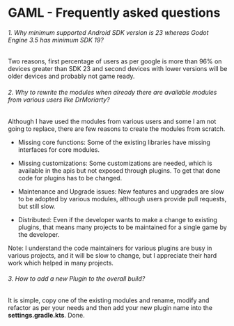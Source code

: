 # GAML - Frequently asked questions


###### 1. Why minimum supported Android SDK version is 23 whereas Godot Engine 3.5 has minimum SDK 19?

Two reasons, first percentage of users as per google is more than 96% on devices greater than SDK 23 and second devices with lower versions will be older devices and probably not game ready.


###### 2. Why to rewrite the modules when already there are available modules from various users like DrMoriarty?

Although I have used the modules from various users and some I am not going to replace, there are few reasons to create the modules from scratch.

- Missing core functions: Some of the existing libraries have missing interfaces for core modules.

- Missing customizations: Some customizations are needed, which is available in the apis but not exposed through plugins. To get that done code for plugins has to be changed. 
  
- Maintenance and Upgrade issues: New features and upgrades are slow to be adopted by various modules, although users provide pull requests, but still slow.

- Distributed: Even if the developer wants to make a change to existing plugins, that means many projects to be maintained for a single game by the developer.   

Note: I understand the code maintainers for various plugins are busy in various projects, and it will be slow to change, but I appreciate their hard work which helped in many projects.

###### 3. How to add a new Plugin to the overall build?

It is simple, copy one of the existing modules and rename, modify and refactor as per your needs and then add your new plugin name into the **settings.gradle.kts**. Done.